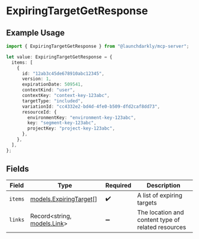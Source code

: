 # ExpiringTargetGetResponse

## Example Usage

```typescript
import { ExpiringTargetGetResponse } from "@launchdarkly/mcp-server";

let value: ExpiringTargetGetResponse = {
  items: [
    {
      id: "12ab3c45de678910abc12345",
      version: 1,
      expirationDate: 509541,
      contextKind: "user",
      contextKey: "context-key-123abc",
      targetType: "included",
      variationId: "cc4332e2-bd4d-4fe0-b509-dfd2caf8dd73",
      resourceId: {
        environmentKey: "environment-key-123abc",
        key: "segment-key-123abc",
        projectKey: "project-key-123abc",
      },
    },
  ],
};
```

## Fields

| Field                                                  | Type                                                   | Required                                               | Description                                            |
| ------------------------------------------------------ | ------------------------------------------------------ | ------------------------------------------------------ | ------------------------------------------------------ |
| `items`                                                | [models.ExpiringTarget](../models/expiringtarget.md)[] | :heavy_check_mark:                                     | A list of expiring targets                             |
| `links`                                                | Record<string, [models.Link](../models/link.md)>       | :heavy_minus_sign:                                     | The location and content type of related resources     |